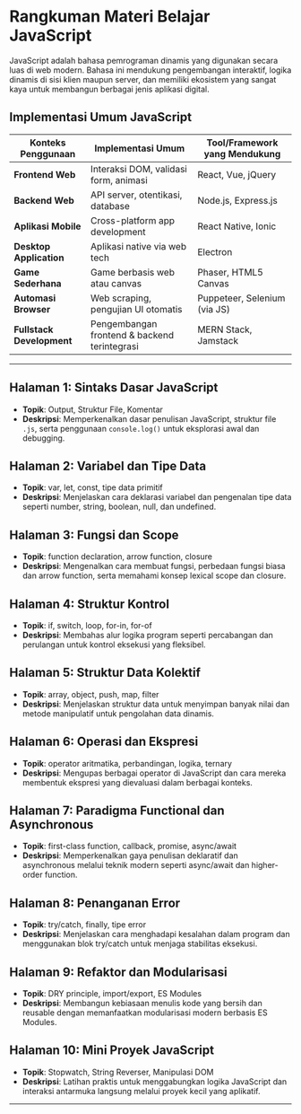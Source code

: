 # Rangkuman Materi Belajar JavaScript

JavaScript adalah bahasa pemrograman dinamis yang digunakan secara luas di web modern. Bahasa ini mendukung pengembangan interaktif, logika dinamis di sisi klien maupun server, dan memiliki ekosistem yang sangat kaya untuk membangun berbagai jenis aplikasi digital.

## Implementasi Umum JavaScript

| Konteks Penggunaan      | Implementasi Umum                              | Tool/Framework yang Mendukung      |
|------------------------|------------------------------------------------|------------------------------------|
| **Frontend Web**       | Interaksi DOM, validasi form, animasi         | React, Vue, jQuery                 |
| **Backend Web**        | API server, otentikasi, database               | Node.js, Express.js                |
| **Aplikasi Mobile**    | Cross-platform app development                 | React Native, Ionic                |
| **Desktop Application**| Aplikasi native via web tech                   | Electron                           |
| **Game Sederhana**     | Game berbasis web atau canvas                 | Phaser, HTML5 Canvas               |
| **Automasi Browser**   | Web scraping, pengujian UI otomatis           | Puppeteer, Selenium (via JS)       |
| **Fullstack Development**| Pengembangan frontend & backend terintegrasi | MERN Stack, Jamstack               |

---

## Halaman 1: Sintaks Dasar JavaScript
- **Topik**: Output, Struktur File, Komentar
- **Deskripsi**: Memperkenalkan dasar penulisan JavaScript, struktur file `.js`, serta penggunaan `console.log()` untuk eksplorasi awal dan debugging.

## Halaman 2: Variabel dan Tipe Data
- **Topik**: var, let, const, tipe data primitif
- **Deskripsi**: Menjelaskan cara deklarasi variabel dan pengenalan tipe data seperti number, string, boolean, null, dan undefined.

## Halaman 3: Fungsi dan Scope
- **Topik**: function declaration, arrow function, closure
- **Deskripsi**: Mengenalkan cara membuat fungsi, perbedaan fungsi biasa dan arrow function, serta memahami konsep lexical scope dan closure.

## Halaman 4: Struktur Kontrol
- **Topik**: if, switch, loop, for-in, for-of
- **Deskripsi**: Membahas alur logika program seperti percabangan dan perulangan untuk kontrol eksekusi yang fleksibel.

## Halaman 5: Struktur Data Kolektif
- **Topik**: array, object, push, map, filter
- **Deskripsi**: Menjelaskan struktur data untuk menyimpan banyak nilai dan metode manipulatif untuk pengolahan data dinamis.

## Halaman 6: Operasi dan Ekspresi
- **Topik**: operator aritmatika, perbandingan, logika, ternary
- **Deskripsi**: Mengupas berbagai operator di JavaScript dan cara mereka membentuk ekspresi yang dievaluasi dalam berbagai konteks.

## Halaman 7: Paradigma Functional dan Asynchronous
- **Topik**: first-class function, callback, promise, async/await
- **Deskripsi**: Memperkenalkan gaya penulisan deklaratif dan asynchronous melalui teknik modern seperti async/await dan higher-order function.

## Halaman 8: Penanganan Error
- **Topik**: try/catch, finally, tipe error
- **Deskripsi**: Menjelaskan cara menghadapi kesalahan dalam program dan menggunakan blok try/catch untuk menjaga stabilitas eksekusi.

## Halaman 9: Refaktor dan Modularisasi
- **Topik**: DRY principle, import/export, ES Modules
- **Deskripsi**: Membangun kebiasaan menulis kode yang bersih dan reusable dengan memanfaatkan modularisasi modern berbasis ES Modules.

## Halaman 10: Mini Proyek JavaScript
- **Topik**: Stopwatch, String Reverser, Manipulasi DOM
- **Deskripsi**: Latihan praktis untuk menggabungkan logika JavaScript dan interaksi antarmuka langsung melalui proyek kecil yang aplikatif.

---
